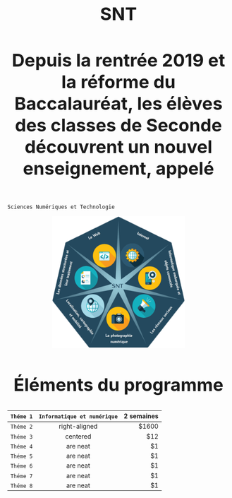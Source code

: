 

<h1 align="center" style="font-size:40px"> SNT </h1> 
<h4 align="center" style="font-size:40px"> Depuis la rentrée 2019 et la réforme du Baccalauréat, les élèves des classes de Seconde découvrent un nouvel enseignement, appelé   </h4> 

 `Sciences Numériques et Technologie`        


<p align="center"> 
<img src="https://github.com/AlgoMaths/SNT/blob/main/SNT_logo.png" alt="SNT" width="300"> 
</p>

<h2 align="center" style="font-size:40px"> Éléments du programme </h2> 

| `Théme 1`       | `Informatique et numérique`            | 2 semaines  |
| ------------- |:-------------:| -----:|
| `Théme 2`       | right-aligned | $1600 |
| `Théme 3`      | centered      |   $12 |
| `Théme 4`| are neat      |    $1 |
| `Théme 5`| are neat      |    $1 |
| `Théme 6`| are neat      |    $1 |
| `Théme 7`| are neat      |    $1 |
| `Théme 8`| are neat      |    $1 |


